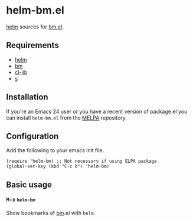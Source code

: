 # helm-bm.el

[helm] sources for [bm.el][bm].

## Requirements

- [helm]
- [bm]
- [cl-lib]
- [s]

## Installation

If you're an Emacs 24 user or you have a recent version of package.el
you can install `helm-bm.el` from the [MELPA](http://melpa.milkbox.net/) repository.

## Configuration

Add the following to your emacs init file.

    (require 'helm-bm) ;; Not necessary if using ELPA package
    (global-set-key (kbd "C-c b") 'helm-bm)


## Basic usage

#### <kbd>M-x</kbd> `helm-bm`

Show bookmarks of [bm].el with `helm`.


[helm]:https://github.com/emacs-helm/helm
[bm]:https://github.com/joodland/bm
[cl-lib]:http://elpa.gnu.org/packages/cl-lib.html
[s]:https://github.com/magnars/s.el
